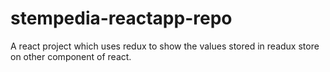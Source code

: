 # stempedia-reactapp-repo
 A react project which uses redux to show the values stored in readux store on other component of react.
